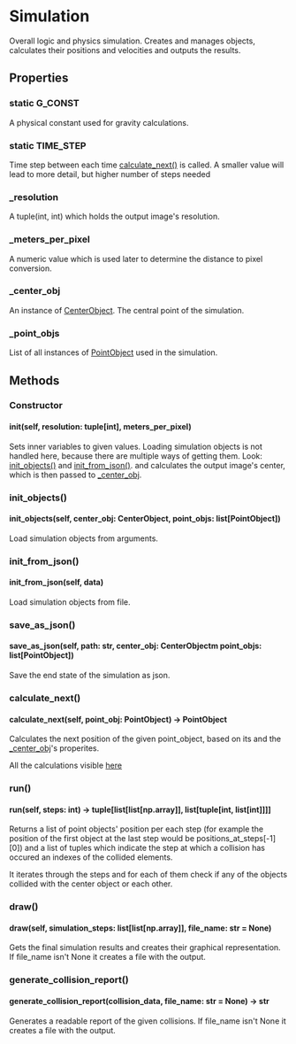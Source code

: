 # Simulation
Overall logic and physics simulation. Creates and manages objects, calculates their positions and velocities and outputs the results.


## Properties
### static G_CONST
A physical constant used for gravity calculations.

### static TIME_STEP
Time step between each time [calculate_next()](#calculate_next) is called. A smaller value will lead to more detail, but higher number of steps needed

### _resolution
A tuple(int, int) which holds the output image's resolution.

### _meters_per_pixel
A numeric value which is used later to determine the distance to pixel conversion.

### _center_obj
An instance of [CenterObject](./center_object.md). The central point of the simulation.

### _point_objs
List of all instances of [PointObject](./point_object.md) used in the simulation.


## Methods
### Constructor
#### __init__(self, resolution: tuple[int], meters_per_pixel)
Sets inner variables to given values. Loading simulation objects is not handled here, because there are multiple ways of getting them. Look: [init_objects()](#init_objects) and [init_from_json()](#init_from_json).
and calculates the output image's center, which is then passed to [_center_obj](#_center_obj).

### init_objects()
#### init_objects(self, center_obj: CenterObject, point_objs: list[PointObject])
Load simulation objects from arguments.

### init_from_json()
#### init_from_json(self, data)
Load simulation objects from file.

### save_as_json()
#### save_as_json(self, path: str, center_obj: CenterObjectm point_objs: list[PointObject])
Save the end state of the simulation as json.

### calculate_next()
#### calculate_next(self, point_obj: PointObject) -> PointObject
Calculates the next position of the given point_object, based on its and the [_center_obj](#_center_obj)'s properites.

All the calculations visible [here](https://www.desmos.com/calculator/jwtleflsny)

### run()
#### run(self, steps: int) -> tuple[list[list[np.array]], list[tuple[int, list[int]]]]
Returns a list of point objects' position per each step (for example the position of the first object at the last step would be positions_at_steps[-1][0]) and a list of tuples which indicate the step at which a collision has occured an indexes of the collided elements.

It iterates through the steps and for each of them check if any of the objects collided with the center object or each other.

### draw()
#### draw(self, simulation_steps: list[list[np.array]], file_name: str = None)
Gets the final simulation results and creates their graphical representation. If file_name isn't None it creates a file with the output.

### generate_collision_report()
#### generate_collision_report(collision_data, file_name: str = None) -> str
Generates a readable report of the given collisions. If file_name isn't None it creates a file with the output.